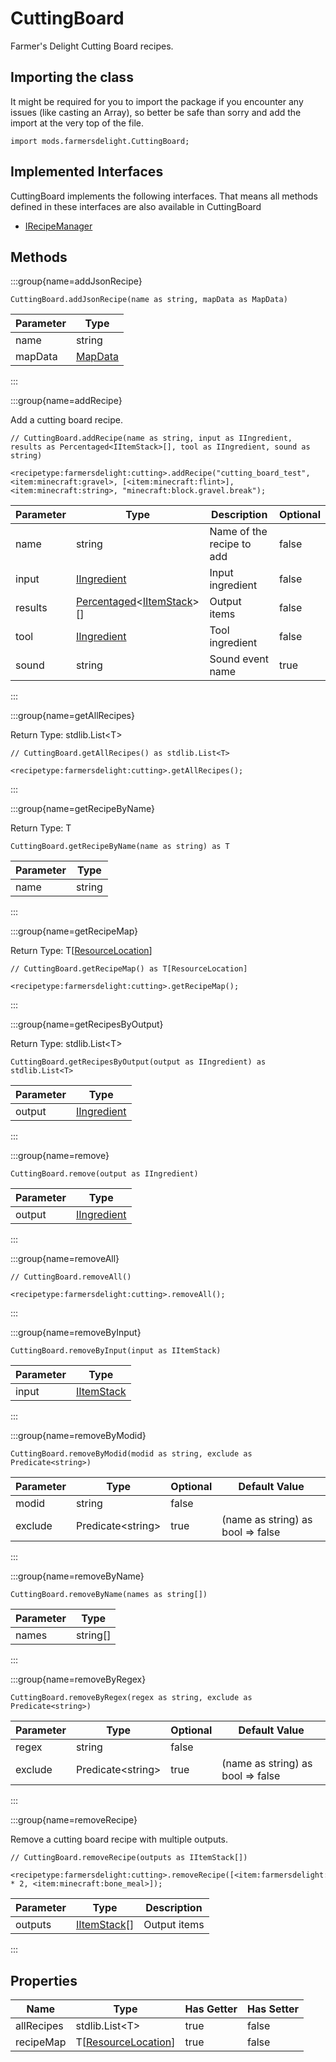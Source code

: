 # CuttingBoard

Farmer's Delight Cutting Board recipes.

## Importing the class

It might be required for you to import the package if you encounter any issues (like casting an Array), so better be safe than sorry and add the import at the very top of the file.
```zenscript
import mods.farmersdelight.CuttingBoard;
```


## Implemented Interfaces
CuttingBoard implements the following interfaces. That means all methods defined in these interfaces are also available in CuttingBoard

- [IRecipeManager](/vanilla/api/recipe/manager/IRecipeManager)

## Methods

:::group{name=addJsonRecipe}

```zenscript
CuttingBoard.addJsonRecipe(name as string, mapData as MapData)
```

| Parameter |                 Type                 |
|-----------|--------------------------------------|
| name      | string                               |
| mapData   | [MapData](/vanilla/api/data/MapData) |


:::

:::group{name=addRecipe}

Add a cutting board recipe.

```zenscript
// CuttingBoard.addRecipe(name as string, input as IIngredient, results as Percentaged<IItemStack>[], tool as IIngredient, sound as string)

<recipetype:farmersdelight:cutting>.addRecipe("cutting_board_test", <item:minecraft:gravel>, [<item:minecraft:flint>], <item:minecraft:string>, "minecraft:block.gravel.break");
```

| Parameter |                                                  Type                                                   |        Description        | Optional |
|-----------|---------------------------------------------------------------------------------------------------------|---------------------------|----------|
| name      | string                                                                                                  | Name of the recipe to add | false    |
| input     | [IIngredient](/vanilla/api/ingredient/IIngredient)                                                      | Input ingredient          | false    |
| results   | [Percentaged](/vanilla/api/util/random/Percentaged)&lt;[IItemStack](/vanilla/api/item/IItemStack)&gt;[] | Output items              | false    |
| tool      | [IIngredient](/vanilla/api/ingredient/IIngredient)                                                      | Tool ingredient           | false    |
| sound     | string                                                                                                  | Sound event name          | true     |


:::

:::group{name=getAllRecipes}

Return Type: stdlib.List&lt;T&gt;

```zenscript
// CuttingBoard.getAllRecipes() as stdlib.List<T>

<recipetype:farmersdelight:cutting>.getAllRecipes();
```

:::

:::group{name=getRecipeByName}

Return Type: T

```zenscript
CuttingBoard.getRecipeByName(name as string) as T
```

| Parameter |  Type  |
|-----------|--------|
| name      | string |


:::

:::group{name=getRecipeMap}

Return Type: T[[ResourceLocation](/vanilla/api/resource/ResourceLocation)]

```zenscript
// CuttingBoard.getRecipeMap() as T[ResourceLocation]

<recipetype:farmersdelight:cutting>.getRecipeMap();
```

:::

:::group{name=getRecipesByOutput}

Return Type: stdlib.List&lt;T&gt;

```zenscript
CuttingBoard.getRecipesByOutput(output as IIngredient) as stdlib.List<T>
```

| Parameter |                        Type                        |
|-----------|----------------------------------------------------|
| output    | [IIngredient](/vanilla/api/ingredient/IIngredient) |


:::

:::group{name=remove}

```zenscript
CuttingBoard.remove(output as IIngredient)
```

| Parameter |                        Type                        |
|-----------|----------------------------------------------------|
| output    | [IIngredient](/vanilla/api/ingredient/IIngredient) |


:::

:::group{name=removeAll}

```zenscript
// CuttingBoard.removeAll()

<recipetype:farmersdelight:cutting>.removeAll();
```

:::

:::group{name=removeByInput}

```zenscript
CuttingBoard.removeByInput(input as IItemStack)
```

| Parameter |                    Type                    |
|-----------|--------------------------------------------|
| input     | [IItemStack](/vanilla/api/item/IItemStack) |


:::

:::group{name=removeByModid}

```zenscript
CuttingBoard.removeByModid(modid as string, exclude as Predicate<string>)
```

| Parameter |          Type           | Optional |           Default Value           |
|-----------|-------------------------|----------|-----------------------------------|
| modid     | string                  | false    |                                   |
| exclude   | Predicate&lt;string&gt; | true     | (name as string) as bool => false |


:::

:::group{name=removeByName}

```zenscript
CuttingBoard.removeByName(names as string[])
```

| Parameter |   Type   |
|-----------|----------|
| names     | string[] |


:::

:::group{name=removeByRegex}

```zenscript
CuttingBoard.removeByRegex(regex as string, exclude as Predicate<string>)
```

| Parameter |          Type           | Optional |           Default Value           |
|-----------|-------------------------|----------|-----------------------------------|
| regex     | string                  | false    |                                   |
| exclude   | Predicate&lt;string&gt; | true     | (name as string) as bool => false |


:::

:::group{name=removeRecipe}

Remove a cutting board recipe with multiple outputs.

```zenscript
// CuttingBoard.removeRecipe(outputs as IItemStack[])

<recipetype:farmersdelight:cutting>.removeRecipe([<item:farmersdelight:cooked_salmon_slice> * 2, <item:minecraft:bone_meal>]);
```

| Parameter |                     Type                     | Description  |
|-----------|----------------------------------------------|--------------|
| outputs   | [IItemStack](/vanilla/api/item/IItemStack)[] | Output items |


:::


## Properties

|    Name    |                             Type                              | Has Getter | Has Setter |
|------------|---------------------------------------------------------------|------------|------------|
| allRecipes | stdlib.List&lt;T&gt;                                          | true       | false      |
| recipeMap  | T[[ResourceLocation](/vanilla/api/resource/ResourceLocation)] | true       | false      |

